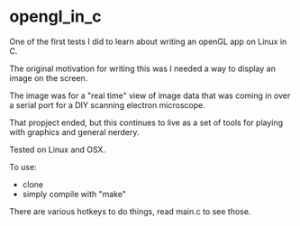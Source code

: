 # opengl_in_c


One of the first tests I did to learn about writing an openGL app on Linux in C.


The original motivation for writing this was I needed a way to display an image on the screen. 

The image was for a "real time" view of image data that was coming in over a serial port 
for a DIY scanning electron microscope. 

That propject ended, but this continues to live as a set of tools for playing with graphics and general nerdery.

Tested on Linux and OSX. 

To use:
  - clone
  - simply compile with "make"


There are various hotkeys to do things, read main.c to see those. 








